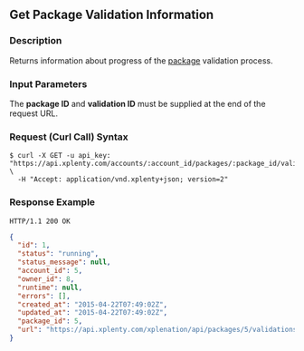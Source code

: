 ## Get Package Validation Information

### Description
Returns information about progress of the [package](https://github.com/xplenty/xplenty-api-doc-v2/blob/master/resources/package.md) validation process.

### Input Parameters
The **package ID** and **validation ID** must be supplied at the end of the request URL.

### Request (Curl Call) Syntax
```shell
$ curl -X GET -u api_key: "https://api.xplenty.com/accounts/:account_id/packages/:package_id/validations/:validation_id" \
  -H "Accept: application/vnd.xplenty+json; version=2"
```

### Response Example
```HTTP
HTTP/1.1 200 OK
```

```json
{
  "id": 1,
  "status": "running",
  "status_message": null,
  "account_id": 5,
  "owner_id": 8,
  "runtime": null,
  "errors": [],
  "created_at": "2015-04-22T07:49:02Z",
  "updated_at": "2015-04-22T07:49:02Z",
  "package_id": 5,
  "url": "https://api.xplenty.com/xplenation/api/packages/5/validations/1"
}
```
